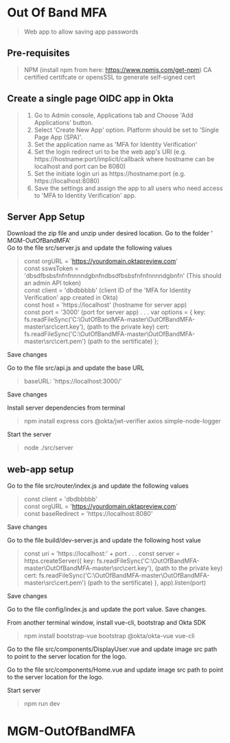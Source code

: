 # Out Of Band MFA

> Web app to allow saving app passwords

## Pre-requisites
> NPM (install npm from here: https://www.npmjs.com/get-npm)
> CA certified certifcate or opensSSL to generate self-signed cert

## Create a single page OIDC app in Okta

> 1. Go to Admin console, Applications tab and Choose 'Add Applications' button.
> 2. Select 'Create New App' option. Platform should be set to 'Single Page App (SPA)'.
> 3. Set the application name as 'MFA for Identity Verification'
> 4. Set the login redirect uri to be the web app's URI (e.g. https://hostname:port/implicit/callback where hostname can be localhost and port can be 8080)
> 5. Set the initiate login uri as https://hostname:port (e.g. https://localhost:8080)
> 6. Save the settings and assign the app to all users who need access to 'MFA to Identity Verification' app.

## Server App Setup
Download the zip file and unzip under desired location. Go to the folder '
MGM-OutOfBandMFA'  
Go to the file src/server.js and update the following values

> const orgURL = 'https://yourdomain.oktapreview.com'  
> const sswsToken = 'dbsdfbsbsfnfnfnnnndgbnfndbsdfbsbsfnfnfnnnndgbnfn' (This should an admin API token)  
> const client = 'dbdbbbbb' (client ID of the 'MFA for Identity Verification' app created in Okta)  
> const host = 'https://localhost' (hostname for server app)  
> const port = '3000' (port for server app)
> .
> .
> .
> var options = {
> key: fs.readFileSync('C:\\OutOfBandMFA-master\\OutOfBandMFA-master\\src\\cert.key'), (path to the private key)
>  cert: fs.readFileSync('C:\\OutOfBandMFA-master\\OutOfBandMFA-master\\src\\cert.pem') (path to the sertificate)
> };

Save changes

Go to the file src/api.js and update the base URL

> baseURL: 'https://localhost:3000/'

Save changes

Install server dependencies from terminal

> npm install express cors @okta/jwt-verifier axios simple-node-logger

Start the server

> node ./src/server

## web-app setup
Go to the file src/router/index.js and update the following values

> const client = 'dbdbbbbb'  
> const orgURL = 'https://yourdomain.oktapreview.com'  
> const baseRedirect = 'https://localhost:8080'  

Save changes

Go to the file build/dev-server.js and update the following host value

> const uri = 'https://localhost:' + port
> .
> .
> .
> const server = https.createServer({
>  key: fs.readFileSync('C:\\OutOfBandMFA-master\\OutOfBandMFA-master\\src\\cert.key'), (path to the private key)
>  cert: fs.readFileSync('C:\\OutOfBandMFA-master\\OutOfBandMFA-master\\src\\cert.pem') (path to the sertificate)
> }, app).listen(port)

Save changes

Go to the file config/index.js and update the port value. Save changes.

From another terminal window, install vue-cli, bootstrap and Okta SDK

> npm install bootstrap-vue bootstrap @okta/okta-vue vue-cli

Go to the file src/components/DisplayUser.vue and update image src path to point to the server location for the logo.

Go to the file src/components/Home.vue and update image src path to point to the server location for the logo.

Start server

> npm run dev
# MGM-OutOfBandMFA
